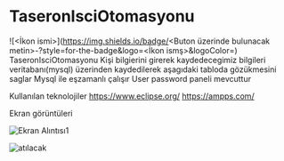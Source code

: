 # TaseronIsciOtomasyonu
![<İkon ismi>](https://img.shields.io/badge/<Buton üzerinde bulunacak metin>-<Buton rengi>?style=for-the-badge&logo=<İkon ismş>&logoColor=<Logo rengi>)
TaseronIsciOtomasyonu
Kişi bilgierini girerek kaydedecegimiz bilgileri veritabanı(mysql) üzerinden kaydedilerek aşagıdaki tabloda gözükmesini saglar
Mysql ile eşzamanlı çalışır
User password paneli mevcuttur

Kullanılan teknolojiler
https://www.eclipse.org/
https://ampps.com/






Ekran görüntüleri


![Ekran Alıntısı1](https://user-images.githubusercontent.com/94048854/197330787-efa97e36-c528-468b-8d96-6b4ba3386777.PNG)

![atılacak](https://user-images.githubusercontent.com/94048854/197330790-244d3163-a98e-45de-89bd-7bd9c5ee13d3.PNG)
